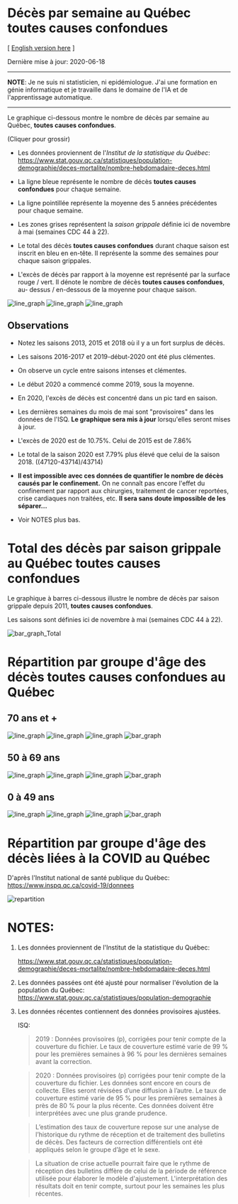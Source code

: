 # Décès par semaine au Québec **toutes causes confondues**
[ [English version here](README_english.md) ]

Dernière mise à jour: 2020-06-18

---

**NOTE**: Je ne suis ni statisticien, ni epidémiologue. J'ai une formation en génie informatique et je travaille
dans le domaine de l'IA et de l'apprentissage automatique.

--- 

Le graphique ci-dessous montre le nombre de décès par semaine au Québec,
**toutes causes confondues**.

(Cliquer pour grossir)

- Les données proviennent de l'*Institut de la statistique du Québec*:
   https://www.stat.gouv.qc.ca/statistiques/population-demographie/deces-mortalite/nombre-hebdomadaire-deces.html
   
- La ligne bleue représente le nombre de décès **toutes causes confondues** pour chaque semaine.

- La ligne pointillée représente la moyenne des 5 années précédentes pour chaque semaine.
  
- Les zones grises représentent la *saison grippale* définie ici de novembre à
  mai (semaines CDC 44 à 22).

- Le total des décès **toutes causes confondues** durant chaque saison est inscrit en bleu
  en en-tête. Il représente la somme des semaines pour chaque saison grippales.

- L'excès de décès par rapport à la moyenne est
  représenté par la surface rouge / vert. Il dénote le nombre de décès **toutes causes confondues**, 
  au- dessus / en-dessous de la moyenne pour chaque saison.


![line_graph](images/line_graph_Total_(2014-2020).png)
![line_graph](images/line_graph_Total_(2016-2020).png)
![line_graph](images/line_graph_Total_(2010-2020).png)


## Observations

- Notez les saisons 2013, 2015 et 2018 où il y a un fort surplus de décès.

- Les saisons 2016-2017 et 2019-début-2020 ont été plus clémentes.

- On observe un cycle entre saisons intenses et clémentes.

- Le début 2020 a commencé comme 2019, sous la moyenne. 

- En 2020, l'excès de décès est concentré dans un pic tard en saison. 

- Les dernières semaines du mois de mai sont "provisoires" dans les données de l'ISQ. **Le
  graphique sera mis à jour** lorsqu'elles seront mises à jour.  
  
- L'excès de 2020 est de 10.75%.  Celui de 2015 est de 7.86%

- Le total de la saison 2020 est 7.79% plus élevé que celui de la saison 2018. ((47120-43714)/43714)

- **Il est impossible avec ces données de quantifier le nombre de décès causés par le confinement.**
  On ne connaît pas encore l'effet du confinement par rapport aux chirurgies,
  traitement de cancer reportées, crise cardiaques non traitées, etc. **Il sera
  sans doute impossible de les séparer...** 
  
- Voir NOTES plus bas.



# Total des décès par saison grippale au Québec **toutes causes confondues**

Le graphique à barres ci-dessous illustre le nombre de décès par saison grippale depuis 2011, **toutes causes confondues**.

Les saisons sont définies ici de novembre à mai (semaines CDC 44 à 22).


![bar_graph_Total](images/bar_graph_Total_(2011-2020).png)


# Répartition par groupe d'âge des décès **toutes causes confondues** au Québec

## 70 ans et +
![line_graph](images/line_graph_70_ans_et_plus_(2014-2020).png)
![line_graph](images/line_graph_70_ans_et_plus_(2016-2020).png)
![line_graph](images/line_graph_70_ans_et_plus_(2010-2020).png)
![bar_graph](images/bar_graph_70_ans_et_plus_(2011-2020).png)

## 50 à 69 ans
![line_graph](images/line_graph_50-69_ans_(2014-2020).png)
![line_graph](images/line_graph_50-69_ans_(2016-2020).png)
![line_graph](images/line_graph_50-69_ans_(2010-2020).png)
![bar_graph](images/bar_graph_50-69_ans_(2011-2020).png)

## 0 à 49 ans
![line_graph](images/line_graph_0-49_ans_(2014-2020).png)
![line_graph](images/line_graph_0-49_ans_(2016-2020).png)
![line_graph](images/line_graph_0-49_ans_(2010-2020).png)
![bar_graph](images/bar_graph_0-49_ans_(2011-2020).png)


# Répartition par groupe d'âge des décès **liées à la COVID** au Québec

D'après l'Institut national de santé publique du Québec: https://www.inspq.qc.ca/covid-19/donnees

![repartition](images/repartition_groupe_age.png)


# NOTES:
1) Les données proviennent de l'Institut de la statistique du Québec:
   
   https://www.stat.gouv.qc.ca/statistiques/population-demographie/deces-mortalite/nombre-hebdomadaire-deces.html

2) Les données passées ont été ajusté pour normaliser l'évolution de la population du Québec:
   https://www.stat.gouv.qc.ca/statistiques/population-demographie

3) Les données récentes contiennent des données provisoires ajustées. 
   
   ISQ:

   > 2019 : Données provisoires (p), corrigées pour tenir compte de la
   > couverture du fichier. Le taux de couverture estimé varie de 99 % pour les
   > premières semaines à 96 % pour les dernières semaines avant la correction.

   > 2020 : Données provisoires (p) corrigées pour tenir compte de la couverture
   > du fichier. Les données sont encore en cours de collecte. Elles seront
   > révisées d’une diffusion à l’autre. Le taux de couverture estimé varie de
   > 95 % pour les premières semaines à près de 80 % pour la plus récente. Ces
   > données doivent être interprétées avec une plus grande prudence.

   > L’estimation des taux de couverture repose sur une analyse de l’historique
   > du rythme de réception et de traitement des bulletins de décès. Des
   > facteurs de correction différentiels ont été appliqués selon le groupe
   > d’âge et le sexe.

   > La situation de crise actuelle pourrait faire que le rythme de réception
   > des bulletins diffère de celui de la période de référence utilisée pour
   > élaborer le modèle d'ajustement. L'interprétation des résultats doit en
   > tenir compte, surtout pour les semaines les plus récentes.






